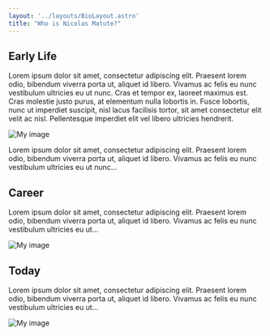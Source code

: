 ```yaml
---
layout: '../layouts/BioLayout.astro'
title: "Who is Nicolas Matute?"
---
```


## Early Life

Lorem ipsum dolor sit amet, consectetur adipiscing elit. Praesent lorem odio, bibendum
viverra porta ut, aliquet id libero. Vivamus ac felis eu nunc vestibulum ultricies eu ut
nunc. Cras et tempor ex, laoreet maximus est. Cras molestie justo purus, at elementum nulla
lobortis in. Fusce lobortis, nunc ut imperdiet suscipit, nisl lacus facilisis tortor, sit
amet consectetur elit velit ac nisl. Pellentesque imperdiet elit vel libero ultricies
hendrerit.

![My image](https://placehold.co/400x600)

Lorem ipsum dolor sit amet, consectetur adipiscing elit. Praesent lorem odio, bibendum
viverra porta ut, aliquet id libero. Vivamus ac felis eu nunc vestibulum ultricies eu ut
nunc...

## Career

Lorem ipsum dolor sit amet, consectetur adipiscing elit. Praesent lorem odio, bibendum
viverra porta ut, aliquet id libero. Vivamus ac felis eu nunc vestibulum ultricies eu ut...

![My image](https://placehold.co/400x600)

## Today

Lorem ipsum dolor sit amet, consectetur adipiscing elit. Praesent lorem odio, bibendum
viverra porta ut, aliquet id libero. Vivamus ac felis eu nunc vestibulum ultricies eu ut...

![My image](https://placehold.co/400x600)